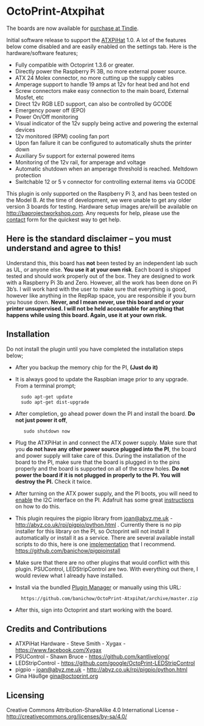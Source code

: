 # OctoPrint-Atxpihat
The boards are now available for [purchase at Tindie](https://www.tindie.com/products/3dprintertech/atxpihat-atx-psu-interface-for-3d-printers/). 

Initial software release to support the [ATXPiHat](https://wp.me/p98gmw-7g) 1.0. A lot of the features below come disabled and are easily enabled on the settings tab. Here is the hardware/software features;

* Fully compatible with Octoprint 1.3.6 or greater.
* Directly power the Raspberry Pi 3B, no more external power source.
* ATX 24 Molex connector, no more cutting up the supply cables
* Amperage support to handle 19 amps at 12v for heat bed and hot end
* Screw connectors make easy connection to the main board, External Mosfet, etc
* Direct 12v RGB LED support, can also be controlled by GCODE
* Emergency power off (EPO)
* Power On/Off monitoring
* Visual indicator of the 12v supply being active and powering the external devices
* 12v monitored (RPM) cooling fan port
* Upon fan failure it can be configured to automatically shuts the printer down
* Auxiliary 5v support for external powered items
* Monitoring of the 12v rail, for amperage and voltage
* Automatic shutdown when an amperage threshold is reached. Meltdown protection
* Switchable 12 or 5 v connector for controlling external items via GCODE

This plugin is only supported on the Raspberry Pi 3, and has been tested on the Model B. At the time of development, we were unable to get any older version 3 boards for testing. Hardware setup images are/will be available on http://baprojectworkshop.com. Any requests for help, please use the [contact](https://baprojectworkshop.com/contact/) form for the quickest way to get help.

## Here is the standard disclaimer – you must understand and agree to this!
Understand this, this board has **not** been tested by an independent lab such as UL, or anyone else. **You use it at your own risk**. Each board is shipped tested and should work properly out of the box. They are designed to work with a Raspberry Pi 3b and Zero. However, all the work has been done on Pi 3b’s. I will work hard with the user to make sure that everything is good, however like anything in the RepRap space, you are responsible if you burn you house down. **Never, and I mean never, use this board and or your printer unsupervised. I will not be held accountable for anything that happens while using this board. Again, use it at your own risk.**

## Installation

Do not install the plugin until you have completed the installation steps below;
* After you backup the memory chip for the PI, **(Just do it)**
* It is always good to update the Raspbian image prior to any upgrade. From a terminal prompt;

        sudo apt-get update
        sudo apt-get dist-upgrade

* After completion, go ahead power down the PI and install the board. **Do not just power it off**,

         sudo shutdown now

* Plug the ATXPiHat in and connect the ATX power supply. Make sure that you **do not have any other power source plugged into the PI**, the board and power supply will take care of this. During the installation of the board to the PI, make sure that the board is plugged in to the pins properly and the board is supported on all of the screw holes. **Do not power the board if it is not plugged in properly to the PI. You will destroy the PI.** Check it twice.

* After turning on the ATX power supply, and the PI boots, you will need to [enable](https://learn.adafruit.com/adafruits-raspberry-pi-lesson-4-gpio-setup/configuring-i2c) the I2C interface on the PI. Adafruit has some great [instructions](https://learn.adafruit.com/adafruits-raspberry-pi-lesson-4-gpio-setup/configuring-i2c) on how to do this.

* This plugin requires the pigpio library from joan@abyz.me.uk - http://abyz.co.uk/rpi/pigpio/python.html . Currently there is no pip installer for this library on the PI, so Octoprint will not install it automatically or install it as a service. There are several available install scripts to do this, here is one [implementation](https://github.com/banichow/pigpioinstall) that I recommend. https://github.com/banichow/pigpioinstall 

* Make sure that there are no other plugins that would conflict with this plugin. PSUControl, LEDStripControl are two. With everything out there, I would review what I already have installed.

* Install via the bundled [Plugin Manager](https://github.com/foosel/OctoPrint/wiki/Plugin:-Plugin-Manager) or manually using this URL:

        https://github.com/banichow/OctoPrint-Atxpihat/archive/master.zip

* After this, sign into Octoprint and start working with the board.

## Credits and Contributions

* ATXPiHat Hardware - Steve Smith - Xygax - https://www.facebook.com/Xygax
* PSUControl - Shawn Bruce - https://github.com/kantlivelong/
* LEDStripControl - https://github.com/google/OctoPrint-LEDStripControl
* pigpio - joan@abyz.me.uk - http://abyz.co.uk/rpi/pigpio/python.html
* Gina Häußge <gina@octoprint.org>

## Licensing
Creative Commons Attribution-ShareAlike 4.0 International License - http://creativecommons.org/licenses/by-sa/4.0/
